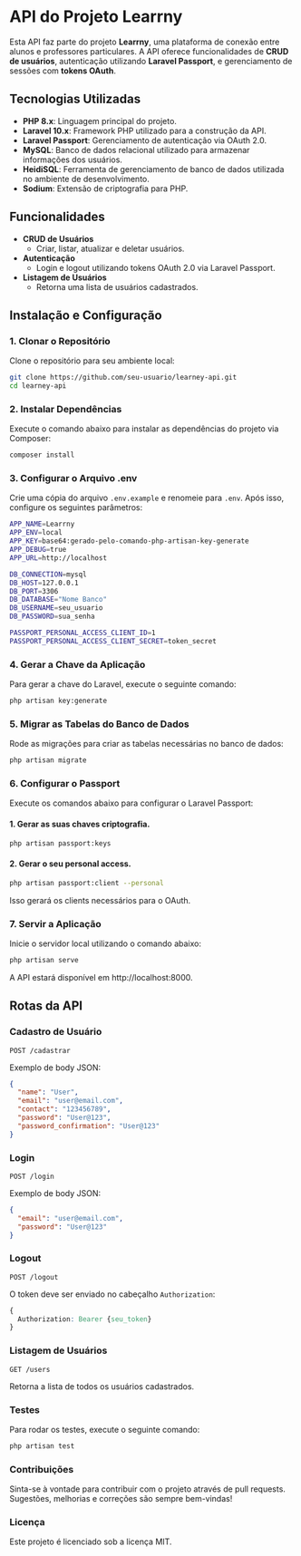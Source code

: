 # API do Projeto Learrny

Esta API faz parte do projeto **Learrny**, uma plataforma de conexão entre alunos e professores particulares. A API oferece funcionalidades de **CRUD de usuários**, autenticação utilizando **Laravel Passport**, e gerenciamento de sessões com **tokens OAuth**.

## Tecnologias Utilizadas

- **PHP 8.x**: Linguagem principal do projeto.
- **Laravel 10.x**: Framework PHP utilizado para a construção da API.
- **Laravel Passport**: Gerenciamento de autenticação via OAuth 2.0.
- **MySQL**: Banco de dados relacional utilizado para armazenar informações dos usuários.
- **HeidiSQL**: Ferramenta de gerenciamento de banco de dados utilizada no ambiente de desenvolvimento.
- **Sodium**: Extensão de criptografia para PHP.

## Funcionalidades

- **CRUD de Usuários**
  - Criar, listar, atualizar e deletar usuários.
- **Autenticação**
  - Login e logout utilizando tokens OAuth 2.0 via Laravel Passport.
- **Listagem de Usuários**
  - Retorna uma lista de usuários cadastrados.

## Instalação e Configuração

### 1. Clonar o Repositório

Clone o repositório para seu ambiente local:

```bash
git clone https://github.com/seu-usuario/learney-api.git
cd learney-api 
```
### 2. Instalar Dependências

Execute o comando abaixo para instalar as dependências do projeto via Composer:

```bash
composer install
```

### 3. Configurar o Arquivo .env

Crie uma cópia do arquivo `.env.example` e renomeie para `.env`. Após isso, configure os seguintes parâmetros:

```bash
APP_NAME=Learrny
APP_ENV=local
APP_KEY=base64:gerado-pelo-comando-php-artisan-key-generate
APP_DEBUG=true
APP_URL=http://localhost

DB_CONNECTION=mysql
DB_HOST=127.0.0.1
DB_PORT=3306
DB_DATABASE="Nome Banco"
DB_USERNAME=seu_usuario
DB_PASSWORD=sua_senha

PASSPORT_PERSONAL_ACCESS_CLIENT_ID=1
PASSPORT_PERSONAL_ACCESS_CLIENT_SECRET=token_secret
```

### 4. Gerar a Chave da Aplicação

Para gerar a chave do Laravel, execute o seguinte comando:

```bash
php artisan key:generate
```

### 5. Migrar as Tabelas do Banco de Dados

Rode as migrações para criar as tabelas necessárias no banco de dados:

```bash
php artisan migrate
```

### 6. Configurar o Passport

Execute os comandos abaixo para configurar o Laravel Passport:

#### 1. Gerar as suas chaves criptografia.
```bash
php artisan passport:keys
```

#### 2. Gerar o seu personal access.
```bash
php artisan passport:client --personal
```

Isso gerará os clients necessários para o OAuth.

### 7. Servir a Aplicação

Inicie o servidor local utilizando o comando abaixo:

```bash
php artisan serve
```

A API estará disponível em http://localhost:8000.

## Rotas da API

### Cadastro de Usuário

`POST /cadastrar`

Exemplo de body JSON:

```json
{
  "name": "User",
  "email": "user@email.com",
  "contact": "123456789",
  "password": "User@123",
  "password_confirmation": "User@123"
}
```

### Login

`POST /login`

Exemplo de body JSON:

```json
{
  "email": "user@email.com",
  "password": "User@123"
}
```

### Logout

`POST /logout `

O token deve ser enviado no cabeçalho `Authorization`:

```css
{
  Authorization: Bearer {seu_token}
}
```

### Listagem de Usuários

`GET /users `

Retorna a lista de todos os usuários cadastrados.

### Testes

Para rodar os testes, execute o seguinte comando:

```bash
php artisan test
```

### Contribuições

Sinta-se à vontade para contribuir com o projeto através de pull requests. Sugestões, melhorias e correções são sempre bem-vindas!

### Licença

Este projeto é licenciado sob a licença MIT.

